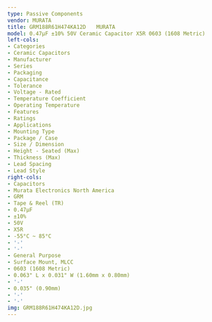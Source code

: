```yaml
---
type: Passive Components
vendor: MURATA
title: GRM188R61H474KA12D　　MURATA
model: 0.47µF ±10% 50V Ceramic Capacitor X5R 0603 (1608 Metric)
left-cols:
- Categories
- Ceramic Capacitors
- Manufacturer
- Series
- Packaging 
- Capacitance
- Tolerance
- Voltage - Rated
- Temperature Coefficient
- Operating Temperature
- Features
- Ratings
- Applications
- Mounting Type
- Package / Case
- Size / Dimension
- Height - Seated (Max)
- Thickness (Max)
- Lead Spacing
- Lead Style
right-cols:
- Capacitors
- Murata Electronics North America
- GRM
- Tape & Reel (TR) 
- 0.47µF
- ±10%
- 50V
- X5R
- -55°C ~ 85°C
- '-'
- '-'
- General Purpose
- Surface Mount, MLCC
- 0603 (1608 Metric)
- 0.063" L x 0.031" W (1.60mm x 0.80mm)
- '-'
- 0.035" (0.90mm)
- '-'
- '-'
img: GRM188R61H474KA12D.jpg
---
```

